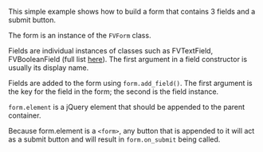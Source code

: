 This simple example shows how to build a form that contains 3 fields and a submit button.

The form is an instance of the ```FVForm``` class.

Fields are individual instances of classes such as FVTextField, FVBooleanField (full list [here](/docs/fieldvalui/Fields)). The first argument in a field constructor is usually its display name.

Fields are added to the form using ```form.add_field()```. The first argument is the key for the field in the form; the second is the field instance.

```form.element``` is a jQuery element that should be appended to the parent container.

Because form.element is a ```<form>```, any button that is appended to it will act as a submit button and will result in ```form.on_submit``` being called.